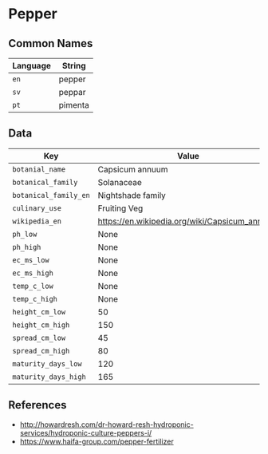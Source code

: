 # Pepper

## Common Names

Language|String
-|-
`en`|pepper
`sv`|peppar
`pt`|pimenta


## Data

Key|Value
-|-
`botanial_name`|Capsicum annuum
`botanical_family`|Solanaceae
`botanical_family_en`|Nightshade family
`culinary_use`|Fruiting Veg
`wikipedia_en`|https://en.wikipedia.org/wiki/Capsicum_annuum
`ph_low`|None
`ph_high`|None
`ec_ms_low`|None
`ec_ms_high`|None
`temp_c_low`|None
`temp_c_high`|None
`height_cm_low`|50
`height_cm_high`|150
`spread_cm_low`|45
`spread_cm_high`|80
`maturity_days_low`|120
`maturity_days_high`|165


## References

* http://howardresh.com/dr-howard-resh-hydroponic-services/hydroponic-culture-peppers-i/
* https://www.haifa-group.com/pepper-fertilizer
